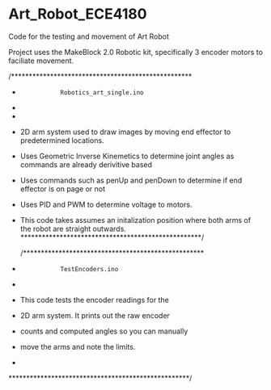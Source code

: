 # Art_Robot_ECE4180
Code for the testing and movement of Art Robot

Project uses the MakeBlock 2.0 Robotic kit, specifically 3 encoder motors to faciliate movement.

/***************************************************
 *                Robotics_art_single.ino
 *
 *
 * 2D arm system used to draw images by moving end effector to predetermined locations.
 * Uses Geometric Inverse Kinemetics to determine joint angles as commands are already derivitive based
 * Uses commands such as penUp and penDown to determine if end effector is on page or not
 * Uses PID and PWM to determine voltage to motors.
 * This code takes assumes an initalization position where both arms of the robot are straight outwards.
 ***************************************************/



   /***************************************************
 *                TestEncoders.ino
 *
 * This code tests the encoder readings for the
 * 2D arm system. It prints out the raw encoder 
 * counts and computed angles so you can manually 
 * move the arms and note the limits.
 * 
 ***************************************************/
